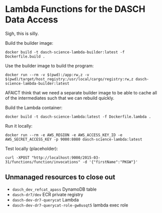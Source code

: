# Lambda Functions for the DASCH Data Access

Sigh, this is silly.

Build the builder image:

```
docker build -t dasch-science-lambda-builder:latest -f Dockerfile.build .
```

Use the builder image to build the program:

```
docker run --rm -v $(pwd):/app:rw,z -v $(pwd)/target/host_registry:/usr/local/cargo/registry:rw,z dasch-science-lambda-builder:latest
```

AFAICT think that we need a separate builder image to be able to cache all of
the intermediates such that we can rebuild quickly.

Build the Lambda container:

```
docker build -t dasch-science-lambda:latest -f Dockerfile.lambda .
```

Run it locally:

```
docker run --rm -e AWS_REGION -e AWS_ACCESS_KEY_ID -e AWS_SECRET_ACCESS_KEY -p 9000:8080 dasch-science-lambda:latest
```

Test locally (placeholder):

```
curl -XPOST "http://localhost:9000/2015-03-31/functions/function/invocations" -d '{"firstName":"PKGW"}'
```


## Unmanaged resources to close out

- `dasch_dev_refcat_apass` DynamoDB table
- `dasch-dr7/dev` ECR private registry
- `dasch-dev-dr7-querycat` Lambda
- `dasch-dev-dr7-querycat-role-gw8usqt5` lambda exec role
